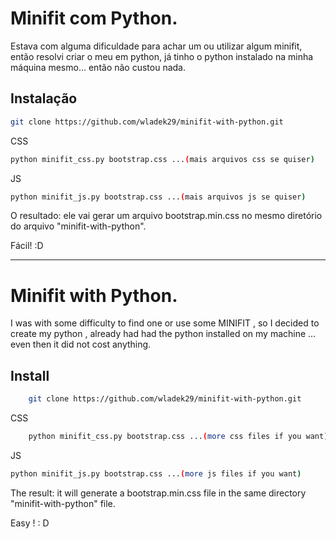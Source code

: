 Minifit com Python.
==============================


Estava com alguma dificuldade para achar um ou utilizar algum minifit, então resolvi criar o meu em python, já tinho o python instalado na minha máquina mesmo... então não custou nada.

Instalação
-----------

```bash
git clone https://github.com/wladek29/minifit-with-python.git
```
CSS
```bash
python minifit_css.py bootstrap.css ...(mais arquivos css se quiser)
```
JS
```bash
python minifit_js.py bootstrap.css ...(mais arquivos js se quiser)
```

O resultado: ele vai gerar um arquivo bootstrap.min.css no mesmo diretório do arquivo "minifit-with-python".

Fácil! :D


-----------------

Minifit with Python.
==============================

I was with some difficulty to find one or use some MINIFIT , so I decided to create my python , already had had the python installed on my machine ... even then it did not cost anything.

Install
--------

```bash
    git clone https://github.com/wladek29/minifit-with-python.git
```
CSS
```bash
    python minifit_css.py bootstrap.css ...(more css files if you want)
```
JS
```bash
python minifit_js.py bootstrap.css ...(more js files if you want)
```

The result: it will generate a bootstrap.min.css file in the same directory "minifit-with-python" file.

Easy ! : D